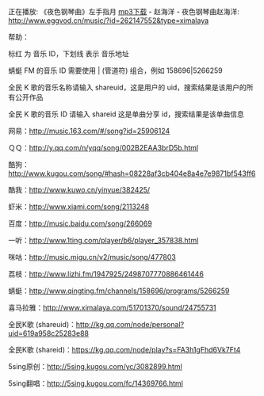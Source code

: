 
正在播放: 《夜色钢琴曲》左手指月 [mp3下载](http://aod.cos.tx.xmcdn.com/group76/M00/52/F0/wKgO3l5dDnuDw6NuABCNufo_vnc804.mp3) - 赵海洋 - 夜色钢琴曲赵海洋: http://www.eggvod.cn/music/?id=262147552&type=ximalaya

帮助：

标红 为 音乐 ID，下划线 表示 音乐地址

蜻蜓 FM 的音乐 ID 需要使用 | (管道符) 组合，例如 158696|5266259

全民 K 歌的音乐名称请输入 shareuid，这是用户的 uid，搜索结果是该用户的所有公开作品

全民 K 歌的音乐 ID 请输入 shareid 这是单曲分享 id，搜索结果是该单曲信息

网易：http://music.163.com/#/song?id=25906124

ＱＱ：http://y.qq.com/n/yqq/song/002B2EAA3brD5b.html

酷狗：http://www.kugou.com/song/#hash=08228af3cb404e8a4e7e9871bf543ff6

酷我：http://www.kuwo.cn/yinyue/382425/

虾米：http://www.xiami.com/song/2113248

百度：http://music.baidu.com/song/266069

一听：http://www.1ting.com/player/b6/player_357838.html

咪咕：http://music.migu.cn/v2/music/song/477803

荔枝：http://www.lizhi.fm/1947925/2498707770886461446

蜻蜓：http://www.qingting.fm/channels/158696/programs/5266259

喜马拉雅：http://www.ximalaya.com/51701370/sound/24755731

全民K歌 (shareuid)：http://kg.qq.com/node/personal?uid=619a958c25283e88

全民K歌 (shareid)：https://kg.qq.com/node/play?s=FA3h1gFhd6Vk7Ft4

5sing原创：http://5sing.kugou.com/yc/3082899.html

5sing翻唱：http://5sing.kugou.com/fc/14369766.html
